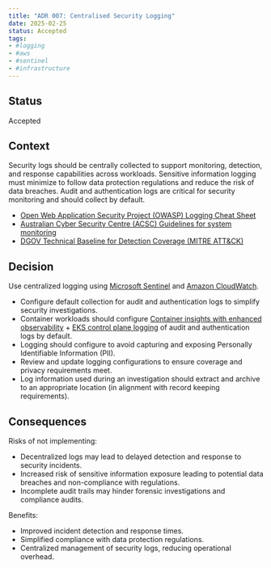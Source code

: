 ```yaml
---
title: "ADR 007: Centralised Security Logging"
date: 2025-02-25
status: Accepted
tags:
- #logging
- #aws
- #sentinel
- #infrastructure
---
```


## Status

Accepted

## Context

Security logs should be centrally collected to support monitoring, detection, and response capabilities across workloads. Sensitive information logging must minimize to follow data protection regulations and reduce the risk of data breaches. Audit and authentication logs are critical for security monitoring and should collect by default.

- [Open Web Application Security Project (OWASP) Logging Cheat Sheet](https://cheatsheetseries.owasp.org/cheatsheets/Logging_Cheat_Sheet.html)
- [Australian Cyber Security Centre (ACSC) Guidelines for system monitoring](https://www.cyber.gov.au/resources-business-and-government/essential-cyber-security/ism/cyber-security-guidelines/guidelines-system-monitoring)
- [DGOV Technical Baseline for Detection Coverage (MITRE ATT&CK)](https://soc.cyber.wa.gov.au/baselines/data-sources/)

## Decision

Use centralized logging using [Microsoft Sentinel](https://soc.cyber.wa.gov.au/onboarding/sentinel-guidance/) and [Amazon CloudWatch](https://docs.aws.amazon.com/AmazonCloudWatch/latest/monitoring/WhatIsCloudWatch.html).

- Configure default collection for audit and authentication logs to simplify security investigations.
- Container workloads should configure [Container insights with enhanced observability](https://docs.aws.amazon.com/AmazonCloudWatch/latest/monitoring/deploy-container-insights-EKS.html) + [EKS control plane logging](https://docs.aws.amazon.com/eks/latest/userguide/control-plane-logs.html) of audit and authentication logs by default.
- Logging should configure to avoid capturing and exposing Personally Identifiable Information (PII).
- Review and update logging configurations to ensure coverage and privacy requirements meet.
- Log information used during an investigation should extract and archive to an appropriate location (in alignment with record keeping requirements).

## Consequences

Risks of not implementing:

- Decentralized logs may lead to delayed detection and response to security incidents.
- Increased risk of sensitive information exposure leading to potential data breaches and non-compliance with regulations.
- Incomplete audit trails may hinder forensic investigations and compliance audits.

Benefits:

- Improved incident detection and response times.
- Simplified compliance with data protection regulations.
- Centralized management of security logs, reducing operational overhead.
